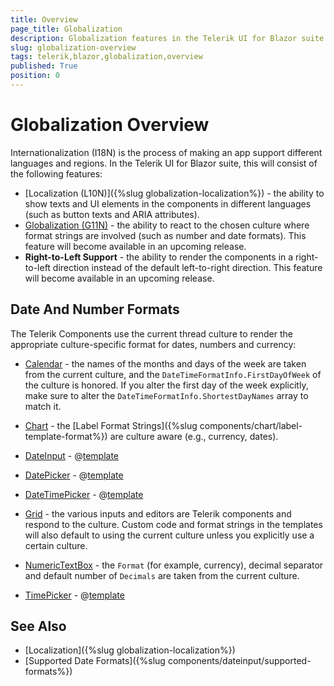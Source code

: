 ```yaml
---
title: Overview
page_title: Globalization
description: Globalization features in the Telerik UI for Blazor suite.
slug: globalization-overview
tags: telerik,blazor,globalization,overview
published: True
position: 0
---
```


# Globalization Overview

Internationalization (I18N) is the process of making an app support different languages and regions. In the Telerik UI for Blazor suite, this will consist of the following features:

* [Localization (L10N)]({%slug globalization-localization%}) - the ability to show texts and UI elements in the components in different languages (such as button texts and ARIA attributes).
* [Globalization (G11N)](#date-and-number-formats) - the ability to react to the chosen culture where format strings are involved (such as number and date formats). This feature will become available in an upcoming release.
* **Right-to-Left Support** - the ability to render the components in a right-to-left direction instead of the default left-to-right direction. This feature will become available in an upcoming release.

## Date And Number Formats

The Telerik Components use the current thread culture to render the appropriate culture-specific format for dates, numbers and currency:

* [Calendar](https://demos.telerik.com/blazor-ui/calendar/globalization) - the names of the months and days of the week are taken from the current culture, and the `DateTimeFormatInfo.FirstDayOfWeek` of the culture is honored. If you alter the first day of the week explicitly, make sure to alter the `DateTimeFormatInfo.ShortestDayNames` array to match it.

* [Chart](https://demos.telerik.com/blazor-ui/chart/globalization) - the [Label Format Strings]({%slug components/chart/label-template-format%}) are culture aware (e.g., currency, dates).

* [DateInput](https://demos.telerik.com/blazor-ui/dateinput/globalization) - @[template](/_contentTemplates/common/general-info.md#date-format-per-culture)

* [DatePicker](https://demos.telerik.com/blazor-ui/datepicker/globalization) - @[template](/_contentTemplates/common/general-info.md#date-format-per-culture)

* [DateTimePicker](https://demos.telerik.com/blazor-ui/datetimepicker/globalization) - @[template](/_contentTemplates/common/general-info.md#date-format-per-culture)

* [Grid](https://demos.telerik.com/blazor-ui/grid/globalization) - the various inputs and editors are Telerik components and respond to the culture. Custom code and format strings in the templates will also default to using the current culture unless you explicitly use a certain culture.

* [NumericTextBox](https://demos.telerik.com/blazor-ui/numerictextbox/globalization) - the `Format` (for example, currency), decimal separator and default number of `Decimals` are taken from the current culture.

* [TimePicker](https://demos.telerik.com/blazor-ui/timepicker/globalization) - @[template](/_contentTemplates/common/general-info.md#date-format-per-culture)



## See Also

  * [Localization]({%slug globalization-localization%})
  * [Supported Date Formats]({%slug components/dateinput/supported-formats%})